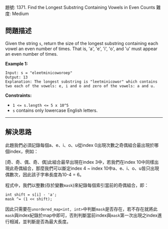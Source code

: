 題號: 1371. Find the Longest Substring Containing Vowels in Even Counts
難度: Medium

## 問題描述

Given the string `s`, return the size of the longest substring containing each vowel an even number of times. That is, 'a', 'e', 'i', 'o', and 'u' must appear an even number of times.

**Example 1:**
```
Input: s = "eleetminicoworoep"
Output: 13
Explanation: The longest substring is "leetminicowor" which contains two each of the vowels: e, i and o and zero of the vowels: a and u.
```

**Constraints:**

- `1 <= s.length <= 5 x 10^5`
- `s` contains only lowercase English letters.

---
## 解決思路

此題我們必須記錄每個a、e、i、o、u從index 0出現次數之奇偶組合最出現於哪個index，例如：

[奇、奇、偶、奇、偶]此組合最早出現在index 3中，若我們在index 10中同樣出現此奇偶組合，那麼我們可以斷定index 4 ~ index 10中a、e、i、o、u皆只出現偶數次，因此該子字串長度為10-4 = 6。

程式中，我們以整數(存於變數`mask`)來紀錄每個索引當前的奇偶組合，即：

```
int shift = s[i] - 'a';
mask ^= (1 << shift);
```
因此只需要在`unordered_map<int, int>`中判斷`mask`是否存在，若不存在就將此`mask`與index紀錄於map中即可，否則判斷當前index與`mask`第一次出現之index進行相減，並判斷是否為最大長度。

